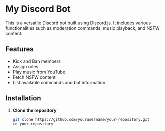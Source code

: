 # My Discord Bot

This is a versatile Discord bot built using Discord.js. It includes various functionalities such as moderation commands, music playback, and NSFW content.

## Features
- Kick and Ban members
- Assign roles
- Play music from YouTube
- Fetch NSFW content
- List available commands and bot information

## Installation

1. **Clone the repository**
   ```sh
   git clone https://github.com/yourusername/your-repository.git
   cd your-repository
